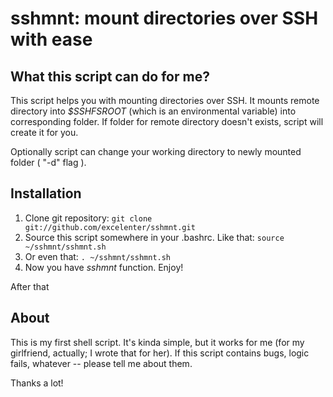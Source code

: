 sshmnt: mount directories over SSH with ease
============================================

What this script can do for me?
-------------------------------

This script helps you with mounting directories over SSH.
It mounts remote directory into *$SSHFSROOT* (which is an environmental
variable) into corresponding folder. If folder for remote directory
doesn't exists, script will create it for you.

Optionally script can change your working directory to newly mounted folder ( "-d" flag ).

Installation
------------

1. Clone git repository:
`git clone git://github.com/excelenter/sshmnt.git`
2. Source this script somewhere in your .bashrc. Like that:
`source ~/sshmnt/sshmnt.sh`
3. Or even that:
`. ~/sshmnt/sshmnt.sh`
4. Now you have *sshmnt* function. Enjoy!

After that

About
-----

This is my first shell script. It's kinda simple, but it works for me (for my girlfriend, actually; 
I wrote that for her). If this script contains bugs, logic fails, whatever -- please tell me about them.

Thanks a lot!

